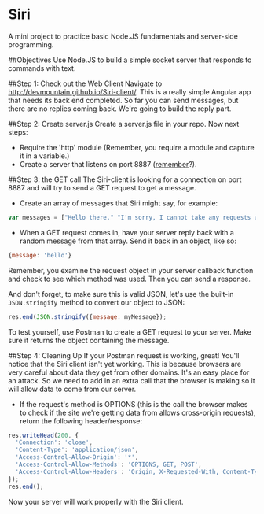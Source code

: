 Siri
======

A mini project to practice basic Node.JS fundamentals and server-side programming.

##Objectives
Use Node.JS to build a simple socket server that responds to commands with text.

##Step 1: Check out the Web Client
Navigate to http://devmountain.github.io/Siri-client/. This is a really simple Angular app that needs its back end completed. So far you can send messages, but there are no replies coming back. We're going to build the reply part.

##Step 2: Create server.js
Create a server.js file in your repo. Now next steps:
* Require the 'http' module (Remember, you require a module and capture it in a variable.)
* Create a server that listens on port 8887 ([remember](https://gist.github.com/cahlan/4a80fd0752a9f38052af)?).

##Step 3: the GET call
The Siri-client is looking for a connection on port 8887 and will try to send a GET request to get a message.
* Create an array of messages that Siri might say, for example:

```javascript
var messages = ["Hello there." "I'm sorry, I cannot take any requests at this time." "I can tell you how to do that."];
```

* When a GET request comes in, have your server reply back with a random message from that array. Send it back in an object, like so:

```javascript
{message: 'hello'}
```

Remember, you examine the request object in your server callback function and check to see which method was used. Then you can send a response.

And don't forget, to make sure this is valid JSON, let's use the built-in `JSON.stringify` method to convert our object to JSON:

```javascript
res.end(JSON.stringify({message: myMessage});
```

To test yourself, use Postman to create a GET request to your server. Make sure it returns the object containing the message.

##Step 4: Cleaning Up
If your Postman request is working, great! You'll notice that the Siri client isn't yet working. This is because browsers are very careful about data they get from other domains. It's an easy place for an attack. So we need to add in an extra call that the browser is making so it will allow data to come from our server.

* If the request's method is OPTIONS (this is the call the browser makes to check if the site we're getting data from allows cross-origin requests), return the following header/response:

```javascript
res.writeHead(200, {
  'Connection': 'close',
  'Content-Type': 'application/json',
  'Access-Control-Allow-Origin': '*',
  'Access-Control-Allow-Methods': 'OPTIONS, GET, POST',
  'Access-Control-Allow-Headers': 'Origin, X-Requested-With, Content-Type, Accept'
});
res.end();
```

Now your server will work properly with the Siri client.